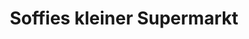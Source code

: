---
title: "Soffies kleiner Supermarkt"
url: /markt-wald/soffies-kleiner-supermarkt/
shop: Lebensmittel
---